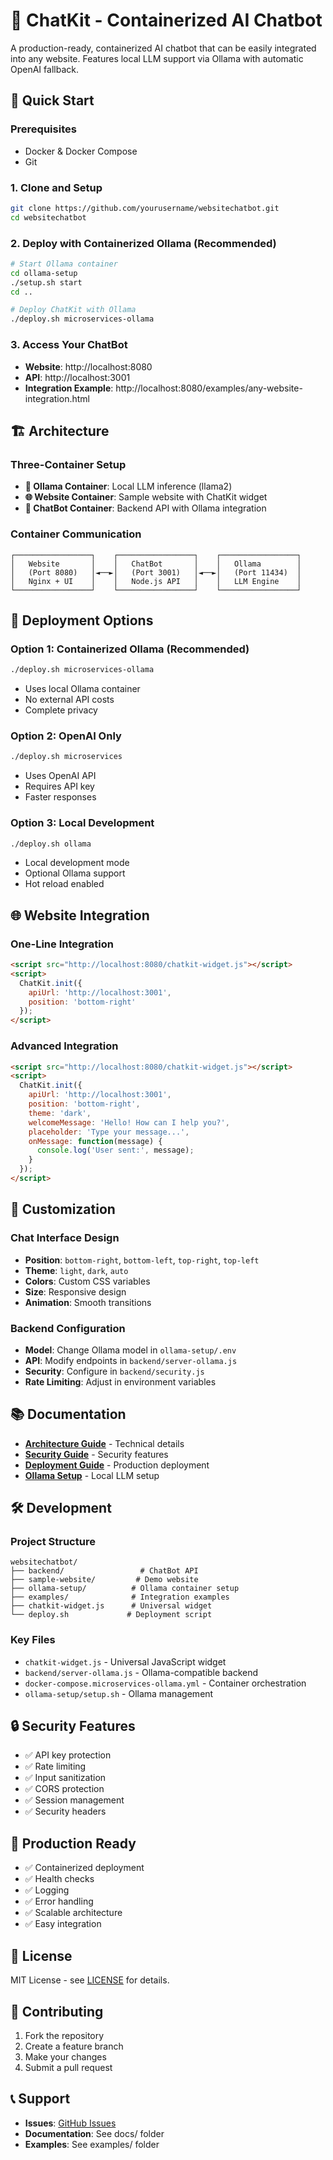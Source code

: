 # 🤖 ChatKit - Containerized AI Chatbot

A production-ready, containerized AI chatbot that can be easily integrated into any website. Features local LLM support via Ollama with automatic OpenAI fallback.

## 🚀 Quick Start

### Prerequisites
- Docker & Docker Compose
- Git

### 1. Clone and Setup
```bash
git clone https://github.com/yourusername/websitechatbot.git
cd websitechatbot
```

### 2. Deploy with Containerized Ollama (Recommended)
```bash
# Start Ollama container
cd ollama-setup
./setup.sh start
cd ..

# Deploy ChatKit with Ollama
./deploy.sh microservices-ollama
```

### 3. Access Your ChatBot
- **Website**: http://localhost:8080
- **API**: http://localhost:3001
- **Integration Example**: http://localhost:8080/examples/any-website-integration.html

## 🏗️ Architecture

### Three-Container Setup
- **🧠 Ollama Container**: Local LLM inference (llama2)
- **🌐 Website Container**: Sample website with ChatKit widget
- **🤖 ChatBot Container**: Backend API with Ollama integration

### Container Communication
```
┌─────────────────┐    ┌─────────────────┐    ┌─────────────────┐
│   Website       │    │   ChatBot       │    │   Ollama        │
│   (Port 8080)   │◄──►│   (Port 3001)   │◄──►│   (Port 11434)  │
│   Nginx + UI    │    │   Node.js API   │    │   LLM Engine    │
└─────────────────┘    └─────────────────┘    └─────────────────┘
```

## 🔧 Deployment Options

### Option 1: Containerized Ollama (Recommended)
```bash
./deploy.sh microservices-ollama
```
- Uses local Ollama container
- No external API costs
- Complete privacy

### Option 2: OpenAI Only
```bash
./deploy.sh microservices
```
- Uses OpenAI API
- Requires API key
- Faster responses

### Option 3: Local Development
```bash
./deploy.sh ollama
```
- Local development mode
- Optional Ollama support
- Hot reload enabled

## 🌐 Website Integration

### One-Line Integration
```html
<script src="http://localhost:8080/chatkit-widget.js"></script>
<script>
  ChatKit.init({
    apiUrl: 'http://localhost:3001',
    position: 'bottom-right'
  });
</script>
```

### Advanced Integration
```html
<script src="http://localhost:8080/chatkit-widget.js"></script>
<script>
  ChatKit.init({
    apiUrl: 'http://localhost:3001',
    position: 'bottom-right',
    theme: 'dark',
    welcomeMessage: 'Hello! How can I help you?',
    placeholder: 'Type your message...',
    onMessage: function(message) {
      console.log('User sent:', message);
    }
  });
</script>
```

## 🎨 Customization

### Chat Interface Design
- **Position**: `bottom-right`, `bottom-left`, `top-right`, `top-left`
- **Theme**: `light`, `dark`, `auto`
- **Colors**: Custom CSS variables
- **Size**: Responsive design
- **Animation**: Smooth transitions

### Backend Configuration
- **Model**: Change Ollama model in `ollama-setup/.env`
- **API**: Modify endpoints in `backend/server-ollama.js`
- **Security**: Configure in `backend/security.js`
- **Rate Limiting**: Adjust in environment variables

## 📚 Documentation

- **[Architecture Guide](ARCHITECTURE_DOCUMENTATION.md)** - Technical details
- **[Security Guide](SECURITY_GUIDE.md)** - Security features
- **[Deployment Guide](DEPLOYMENT_GUIDE.md)** - Production deployment
- **[Ollama Setup](ollama-setup/README.md)** - Local LLM setup

## 🛠️ Development

### Project Structure
```
websitechatbot/
├── backend/                 # ChatBot API
├── sample-website/         # Demo website
├── ollama-setup/          # Ollama container setup
├── examples/              # Integration examples
├── chatkit-widget.js      # Universal widget
└── deploy.sh             # Deployment script
```

### Key Files
- `chatkit-widget.js` - Universal JavaScript widget
- `backend/server-ollama.js` - Ollama-compatible backend
- `docker-compose.microservices-ollama.yml` - Container orchestration
- `ollama-setup/setup.sh` - Ollama management

## 🔒 Security Features

- ✅ API key protection
- ✅ Rate limiting
- ✅ Input sanitization
- ✅ CORS protection
- ✅ Session management
- ✅ Security headers

## 🚀 Production Ready

- ✅ Containerized deployment
- ✅ Health checks
- ✅ Logging
- ✅ Error handling
- ✅ Scalable architecture
- ✅ Easy integration

## 📄 License

MIT License - see [LICENSE](LICENSE) for details.

## 🤝 Contributing

1. Fork the repository
2. Create a feature branch
3. Make your changes
4. Submit a pull request

## 📞 Support

- **Issues**: [GitHub Issues](https://github.com/yourusername/websitechatbot/issues)
- **Documentation**: See docs/ folder
- **Examples**: See examples/ folder